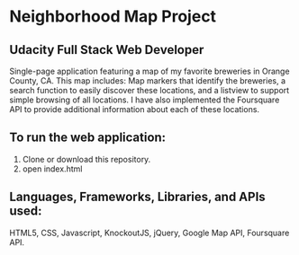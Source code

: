 # Neighborhood Map Project
## Udacity Full Stack Web Developer
Single-page application featuring a map of my favorite breweries in Orange County, CA. This map includes: Map markers that identify the breweries, a search function to easily discover these locations, and a listview to support simple browsing of all locations. I have also implemented the Foursquare API to provide additional information about each of these locations.

## To run the web application:

1. Clone or download this repository.
2. open index.html


## Languages, Frameworks, Libraries, and APIs used:
HTML5, CSS, Javascript, KnockoutJS, jQuery, Google Map API, Foursquare API.


